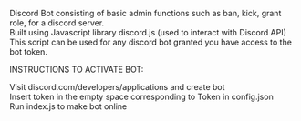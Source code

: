 Discord Bot consisting of basic admin functions such as ban, kick, grant role, for a discord server.<br />
Built using Javascript library discord.js (used to interact with Discord API)<br />
This script can be used for any discord bot granted you have access to the bot token.

INSTRUCTIONS TO ACTIVATE BOT:

Visit discord.com/developers/applications and create bot <br />
Insert token in the empty space corresponding to Token in config.json<br />
Run index.js to make bot online
